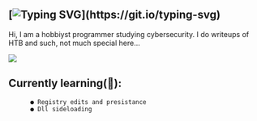 ## [![Typing SVG](https://readme-typing-svg.demolab.com?font=Fira+Code&duration=3000&pause=500&color=EFF7D9&background=7F71FF22&vCenter=true&width=500&height=45&lines=Bizzi!;Amature+Malware-dev+and+Red-Teamer...)](https://git.io/typing-svg)

Hi, I am a hobbiyst programmer studying cybersecurity. 
I do writeups of HTB and such, not much special here...

<img src="https://live.staticflickr.com/1560/23914858783_2ca7e6fdd6_b.jpg">

## **Currently learning(📖)**:
          ● Registry edits and presistance
          ● Dll sideloading
